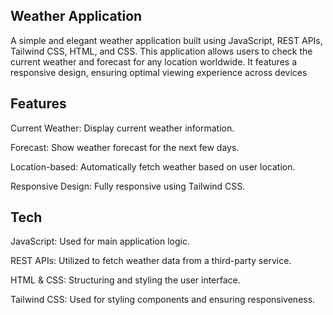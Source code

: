 ## Weather Application

A simple and elegant weather application built using JavaScript, REST APIs, Tailwind CSS, HTML, and CSS. This application allows users to check the current weather and forecast for any location worldwide. It features a responsive design, ensuring optimal viewing experience across devices

## Features

Current Weather: Display current weather information.

Forecast: Show weather forecast for the next few days.

Location-based: Automatically fetch weather based on user location.

Responsive Design: Fully responsive using Tailwind CSS.



## Tech

JavaScript: Used for main application logic.

REST APIs: Utilized to fetch weather data from a third-party service.

HTML & CSS: Structuring and styling the user interface.

Tailwind CSS: Used for styling components and ensuring responsiveness.


